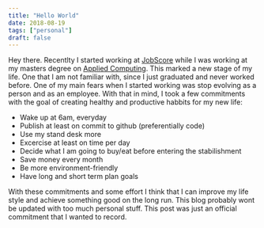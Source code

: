 ```yaml
---
title: "Hello World"
date: 2018-08-19
tags: ["personal"]
draft: false
---
```



Hey there. Recentlty I started working at [JobScore](https://www.jobscore.com/)
while I was working at my masters degree on
[Applied Computing](https://www.udesc.br/cct/ppgca).
This marked a new stage of my life. One that I am not familiar with, since I just graduated and never worked before.
One of my main fears when I started working was stop evolving as a person and as an employee. With that in mind, I took a few commitments
with the goal of creating healthy and productive habbits for my new life:

- Wake up at 6am, everyday
- Publish at least on commit to github (preferentially code)
- Use my stand desk more
- Excercise at least on time per day
- Decide what I am going to buy/eat before entering the stabilishment
- Save money every month
- Be more environment-friendly
- Have long and short term plan goals

With these commitments and some effort I think that I can improve my life style and achieve something good on the long run.
This blog probably wont be updated with too much personal stuff. This post was just an official commitment that I wanted to record.
